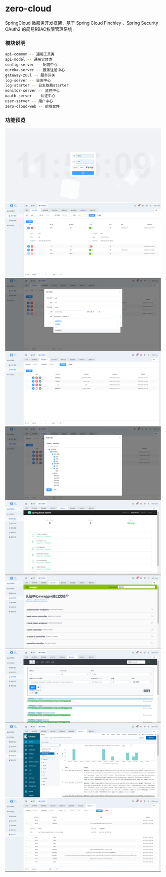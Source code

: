# zero-cloud
SpringCloud 微服务开发框架，基于 Spring Cloud Finchley 、Spring Security OAuth2 的简易RBAC权限管理系统
### 模块说明
```bash
api-common -- 通用工具类
api-model -- 通用实体类
config-server -- 配置中心
eureka-server -- 服务注册中心
gateway-zuul -- 服务网关
log-server -- 日志中心
log-starter -- 日志依赖starter
monitor-server -- 监控中心
oauth-server -- 认证中心
user-server -- 用户中心
zero-cloud-web -- 前端文件
```
### 功能预览
![image](https://github.com/frozero/zero-cloud/blob/master/img/1.PNG)
![image](https://github.com/frozero/zero-cloud/blob/master/img/2.PNG)
![image](https://github.com/frozero/zero-cloud/blob/master/img/3.PNG)
![image](https://github.com/frozero/zero-cloud/blob/master/img/4.PNG)
![image](https://github.com/frozero/zero-cloud/blob/master/img/5.PNG)
![image](https://github.com/frozero/zero-cloud/blob/master/img/6.PNG)
![image](https://github.com/frozero/zero-cloud/blob/master/img/7.PNG)
![image](https://github.com/frozero/zero-cloud/blob/master/img/8.PNG)
![image](https://github.com/frozero/zero-cloud/blob/master/img/9.PNG)
![image](https://github.com/frozero/zero-cloud/blob/master/img/10.PNG)
